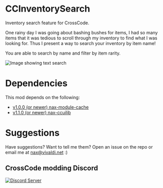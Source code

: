 # CCInventorySearch
Inventory search feature for CrossCode.

One rainy day I was going about bashing bushes for items, I had so many items that it was tedious to scroll through my inventory to find what I was looking for.
Thus I present a way to search your inventory by item name!

You are able to search by name and filter by item rarity.

![Image showing text search](https://github.com/Naxane/CCInventorySearch/blob/main/docs/media/screenshots/search.gif)

# Dependencies
This mod depends on the following:
 - [v1.0.0 (or newer) nax-module-cache](https://github.com/naxane/nax-module-cache/releases/)
 - [v1.1.0 (or newer) nax-ccuilib](https://github.com/naxane/CCUILib/releases)

# Suggestions
Have suggestions? Want to tell me them?
Open an issue on the repo or email me at nax@vivaldi.net :)

## CrossCode modding Discord
[![Discord Server](https://img.shields.io/discord/382339402338402315.svg?label=Discord%20Server)](https://discord.gg/TFs6n5v)
